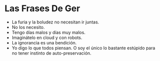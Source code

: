 # Las Frases De Ger

 * La furia y la boludez no necesitan ir juntas.
 * No los necesito.
 * Tengo días malos y días muy malos.
 * Imaginátelo en cloud y con robots.
 * La ignorancia es una bendición.
 * Yo digo lo que todos piensan. O soy el único lo bastante estúpido para no tener instinto de auto-preservación.

